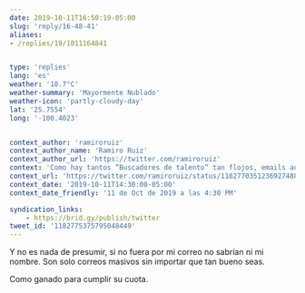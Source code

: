 ```yaml
---
date: 2019-10-11T16:50:19-05:00
slug: 'reply/16-48-41'
aliases:
- /replies/19/1011164841


type: 'replies'
lang: 'es'
weather: '18.7°C'
weather-summary: 'Mayormente Nublado'
weather-icon: 'partly-cloudy-day'
lat: '25.7554'
long: '-100.4023'


context_author: 'ramiroruiz'
context_author_name: 'Ramiro Ruiz'
context_author_url: 'https://twitter.com/ramiroruiz'
context: 'Como hay tantos “Buscadores de talento” tan flojos, emails automáticos. Correos idénticos y repetidos. Respondiendo desinterés semanas atrás, no importa, hoy recibo otro idéntico. Ya van 3 🤦🏻‍♂️ Los pescadores le varían más. <a href="https://ramiroruiz.com/es/notes/19/1011162859">https://ramiroruiz.com/es/notes/19/1011162859</a>'
context_url: 'https://twitter.com/ramiroruiz/status/1182770351236927488?s=12'
context_date: '2019-10-11T14:30:00-05:00'
context_date_friendly: '11 de Oct de 2019 a las 4:30 PM'

syndication_links:
    - https://brid.gy/publish/twitter
tweet_id: '1182775375795048449'
---
```

Y no es nada de presumir, si no fuera por mi correo no sabrían ni mi nombre. Son solo correos masivos sin importar que tan bueno seas.

Como ganado para cumplir su cuota.

